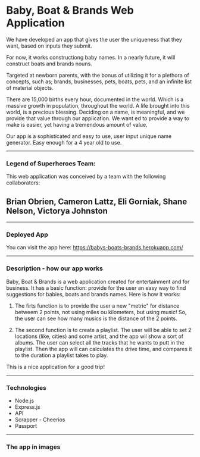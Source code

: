 # Baby, Boat & Brands Web Application

We have developed an app that gives the user the uniqueness that they want, based on inputs they submit.

For now, it works constructiong baby names. In a nearly future, it will construct boats and brands nouns.

Targeted at newborn parents, with the bonus of utilizing it for a plethora of concepts, such as; brands, businesses, pets, boats, pets, and an infinite list of material objects.

There are 15,000 births every hour, documented in the world. Which is a massive growth in population, throughout the world. A life brought into this world, is a precious blessing. Deciding on a name, is meaningful, and we provide that value through our application. We want ed to provide a way to make is easier, yet having a tremendous amount of value.

Our app is a sophisticated and easy to use, user input unique name generator. Easy enough for a 4 year old to use.

---

### Legend of Superheroes Team:

This web application was conceived by a team with the following collaborators: 
## Brian Obrien, Cameron Lattz, Eli Gorniak, Shane Nelson, Victorya Johnston

---

### Deployed App

You can visit the app here:
https://babys-boats-brands.herokuapp.com/

---

### Description - how our app works

Baby, Boat & Brands is a web application created for entertainment and for business.
It has a basic function: provide for the user an easy way to find suggestions for babies, boats and brands names.
Here is how it works:
1. The firts function is to provide the user a new "metric" for distance betweem 2 points, not using miles ou kilometers, but using music!
So, the user can see how many musics is the distance of the 2 points.

2. The second function is to create a playlist.
The user will be able to set 2 locations (like, cities) and some artist, and the app wil show a sort of albums.
The user can select all the tracks that he wants to putt in the playlist.
Then the app will can calculates the drive time, and compares it to the duration a playlist takes to play.

This is a nice application for a good trip!

---

### Technologies

- Node.js
- Express.js
- API
- Scrapper - Cheerios
- Passport

---

### The app in images



